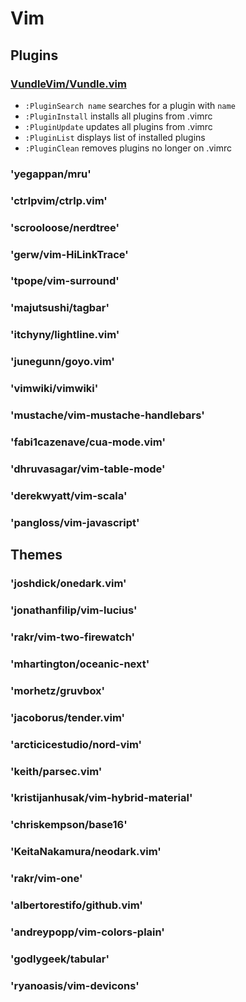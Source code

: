 # Vim

## Plugins

### [VundleVim/Vundle.vim](https://github.com/VundleVim/Vundle.vim)

- `:PluginSearch name` searches for a plugin with `name`
- `:PluginInstall` installs all plugins from .vimrc
- `:PluginUpdate` updates all plugins from .vimrc
- `:PluginList` displays list of installed plugins
- `:PluginClean` removes plugins no longer on .vimrc

### 'yegappan/mru'
### 'ctrlpvim/ctrlp.vim'
### 'scrooloose/nerdtree'
### 'gerw/vim-HiLinkTrace'
### 'tpope/vim-surround'
### 'majutsushi/tagbar'
### 'itchyny/lightline.vim'
### 'junegunn/goyo.vim'
### 'vimwiki/vimwiki'
### 'mustache/vim-mustache-handlebars'
### 'fabi1cazenave/cua-mode.vim'
### 'dhruvasagar/vim-table-mode'
### 'derekwyatt/vim-scala'
### 'pangloss/vim-javascript'

## Themes

### 'joshdick/onedark.vim'
### 'jonathanfilip/vim-lucius'
### 'rakr/vim-two-firewatch'
### 'mhartington/oceanic-next'

### 'morhetz/gruvbox'
### 'jacoborus/tender.vim'
### 'arcticicestudio/nord-vim'
### 'keith/parsec.vim'
### 'kristijanhusak/vim-hybrid-material'
### 'chriskempson/base16'

### 'KeitaNakamura/neodark.vim'
### 'rakr/vim-one'
### 'albertorestifo/github.vim'

### 'andreypopp/vim-colors-plain'

### 'godlygeek/tabular'

### 'ryanoasis/vim-devicons'




